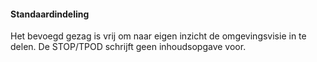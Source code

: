 #### Standaardindeling

Het bevoegd gezag is vrij om naar eigen inzicht de omgevingsvisie in te delen.
De STOP/TPOD schrijft geen inhoudsopgave voor.
